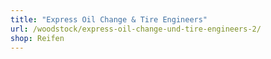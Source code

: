 ```yaml
---
title: "Express Oil Change & Tire Engineers"
url: /woodstock/express-oil-change-und-tire-engineers-2/
shop: Reifen
---
```

